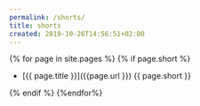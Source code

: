 ```yaml
---
permalink: /shorts/
title: shorts
created: 2019-10-26T14:56:51+02:00
---
```


{% for page in  site.pages %}
{% if page.short  %}

+ [{{ page.title }}]({{page.url }})
 {{ page.short }}


{% endif %}
{%endfor%}